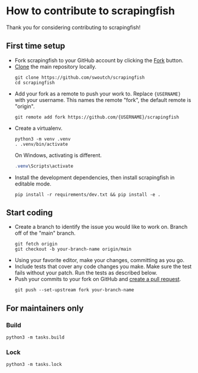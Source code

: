 # How to contribute to scrapingfish

Thank you for considering contributing to scrapingfish!


## First time setup

- Fork scrapingfish to your GitHub account by clicking the
  [Fork](https://github.com/swoutch/scrapingfish/fork) button.
- [Clone](https://docs.github.com/en/github/getting-started-with-github/fork-a-repo#step-2-create-a-local-clone-of-your-fork)
  the main repository locally.
  ```shell
  git clone https://github.com/swoutch/scrapingfish
  cd scrapingfish
  ```
- Add your fork as a remote to push your work to. Replace `{USERNAME}` with
  your username. This names the remote "fork", the default remote is "origin".
  ```shell
  git remote add fork https://github.com/{USERNAME}/scrapingfish
  ```
- Create a virtualenv.
  ```shell
  python3 -m venv .venv
  . .venv/bin/activate
  ```
  On Windows, activating is different.
  ```powershell
  .venv\Scripts\activate
  ```
- Install the development dependencies, then install scrapingfish in editable mode.
  ```shell
  pip install -r requirements/dev.txt && pip install -e .
  ```



## Start coding

- Create a branch to identify the issue you would like to work on. Branch off
  of the "main" branch.
  ```shell
  git fetch origin
  git checkout -b your-branch-name origin/main
  ```
- Using your favorite editor, make your changes, committing as you go.
- Include tests that cover any code changes you make. Make sure the
  test fails without your patch. Run the tests as described below.
- Push your commits to your fork on GitHub and
  [create a pull request](https://docs.github.com/en/github/collaborating-with-issues-and-pull-requests/creating-a-pull-request).
  ```shell
  git push --set-upstream fork your-branch-name
  ```


## For maintainers only

### Build
```shell
python3 -m tasks.build
```

### Lock
```shell
python3 -m tasks.lock
```
